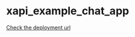 # xapi_example_chat_app

[Check the deployment url ](https://xapi-chat-app-jsx.deno.dev?_target=_blank)

